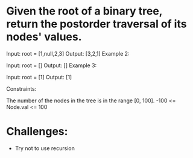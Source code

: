 # Given the root of a binary tree, return the postorder traversal of its nodes' values.

Input: root = [1,null,2,3]
Output: [3,2,1]
Example 2:

Input: root = []
Output: []
Example 3:

Input: root = [1]
Output: [1]

Constraints:

The number of the nodes in the tree is in the range [0, 100].
-100 <= Node.val <= 100

# Challenges:
- Try not to use recursion